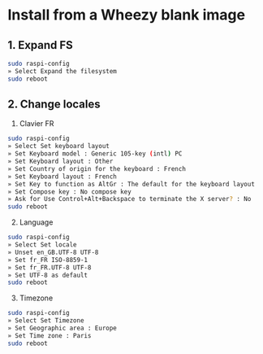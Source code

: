 # Install from a Wheezy blank image

## 1. Expand FS
```bash
sudo raspi-config
» Select Expand the filesystem
sudo reboot
```

## 2. Change locales

1. Clavier FR
```bash
sudo raspi-config
» Select Set keyboard layout
» Set Keyboard model : Generic 105-key (intl) PC
» Set Keyboard layout : Other
» Set Country of origin for the keyboard : French
» Set Keyboard layout : French
» Set Key to function as AltGr : The default for the keyboard layout
» Set Compose key : No compose key
» Ask for Use Control+Alt+Backspace to terminate the X server? : No
sudo reboot
```

2. Language
```bash
sudo raspi-config
» Select Set locale
» Unset en_GB.UTF-8 UTF-8
» Set fr_FR ISO-8859-1
» Set fr_FR.UTF-8 UTF-8
» Set UTF-8 as default
sudo reboot
```

3. Timezone
```bash
sudo raspi-config
» Select Set Timezone
» Set Geographic area : Europe
» Set Time zone : Paris
sudo reboot
```
